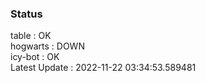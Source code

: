 ### Status


table : OK  
hogwarts : DOWN  
icy-bot : OK  
Latest Update : 2022-11-22 03:34:53.589481
